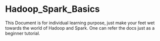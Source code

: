# Hadoop_Spark_Basics

This Document is for individual learning purpose, just make your feet wet towards the world of Hadoop and Spark.
One can refer the docs just as a beginner tutorial.

